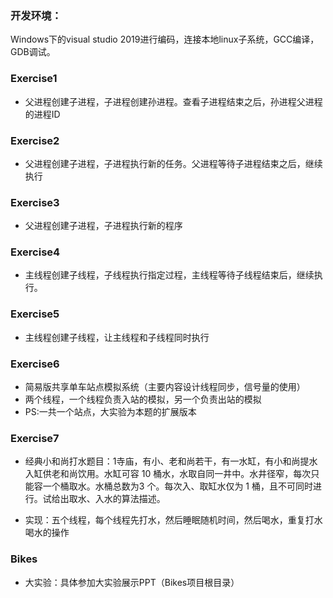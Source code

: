 ### 开发环境：

Windows下的visual studio 2019进行编码，连接本地linux子系统，GCC编译，GDB调试。

### Exercise1

- 父进程创建子进程，子进程创建孙进程。查看子进程结束之后，孙进程父进程的进程ID

### Exercise2

- 父进程创建子进程，子进程执行新的任务。父进程等待子进程结束之后，继续执行

### Exercise3

- 父进程创建子进程，子进程执行新的程序

### Exercise4

- 主线程创建子线程，子线程执行指定过程，主线程等待子线程结束后，继续执行。

### Exercise5

- 主线程创建子线程，让主线程和子线程同时执行

### Exercise6

- 简易版共享单车站点模拟系统（主要内容设计线程同步，信号量的使用）
- 两个线程，一个线程负责入站的模拟，另一个负责出站的模拟
- PS:一共一个站点，大实验为本题的扩展版本

### Exercise7

- 经典小和尚打水题目：1寺庙，有小、老和尚若干，有一水缸，有小和尚提水入缸供老和尚饮用。水缸可容 10 桶水，水取自同一井中。水井径窄，每次只能容一个桶取水。水桶总数为3 个。每次入、取缸水仅为 1 桶，且不可同时进行。试给出取水、入水的算法描述。

- 实现：五个线程，每个线程先打水，然后睡眠随机时间，然后喝水，重复打水喝水的操作

### Bikes

- 大实验：具体参加大实验展示PPT（Bikes项目根目录）